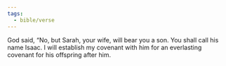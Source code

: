 ```yaml
---
tags:
  - bible/verse
---
```

God said, “No, but Sarah, your wife, will bear you a son. You shall call his name Isaac. I will establish my covenant with him for an everlasting covenant for his offspring after him.